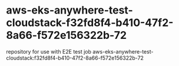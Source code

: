 # aws-eks-anywhere-test-cloudstack-f32fd8f4-b410-47f2-8a66-f572e156322b-72
repository for use with E2E test job aws-eks-anywhere-test-cloudstack:f32fd8f4-b410-47f2-8a66-f572e156322b-72
